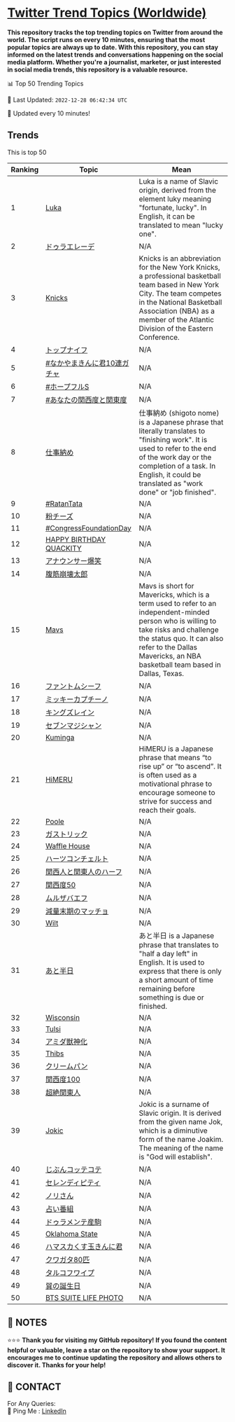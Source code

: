 [Twitter Trend Topics (Worldwide)](https://github.com/ErcinDedeoglu/Twitter-Trend-Topics)
==========

**This repository tracks the top trending topics on Twitter from around the world. 
The script runs on every 10 minutes, ensuring that the most popular topics are always up to date. 
With this repository, you can stay informed on the latest trends and conversations happening on the social media platform. 
Whether you're a journalist, marketer, or just interested in social media trends, this repository is a valuable resource.**


📊 Top 50 Trending Topics

📆 Last Updated: `2022-12-28 06:42:34 UTC`

🔧 Updated every 10 minutes!


## Trends

This is top 50

| Ranking | Topic | Mean |
| ------- | ------------ | ------------ |
| 1 | [Luka](http://twitter.com/search?q=Luka) | Luka is a name of Slavic origin, derived from the element luky meaning "fortunate, lucky". In English, it can be translated to mean "lucky one". |
| 2 | [ドゥラエレーデ](http://twitter.com/search?q=%e3%83%89%e3%82%a5%e3%83%a9%e3%82%a8%e3%83%ac%e3%83%bc%e3%83%87) | N/A |
| 3 | [Knicks](http://twitter.com/search?q=Knicks) | Knicks is an abbreviation for the New York Knicks, a professional basketball team based in New York City. The team competes in the National Basketball Association (NBA) as a member of the Atlantic Division of the Eastern Conference. |
| 4 | [トップナイフ](http://twitter.com/search?q=%e3%83%88%e3%83%83%e3%83%97%e3%83%8a%e3%82%a4%e3%83%95) | N/A |
| 5 | [#なかやまきんに君10連ガチャ](http://twitter.com/search?q=%23%e3%81%aa%e3%81%8b%e3%82%84%e3%81%be%e3%81%8d%e3%82%93%e3%81%ab%e5%90%9b10%e9%80%a3%e3%82%ac%e3%83%81%e3%83%a3) | N/A |
| 6 | [#ホープフルS](http://twitter.com/search?q=%23%e3%83%9b%e3%83%bc%e3%83%97%e3%83%95%e3%83%abS) | N/A |
| 7 | [#あなたの関西度と関東度](http://twitter.com/search?q=%23%e3%81%82%e3%81%aa%e3%81%9f%e3%81%ae%e9%96%a2%e8%a5%bf%e5%ba%a6%e3%81%a8%e9%96%a2%e6%9d%b1%e5%ba%a6) | N/A |
| 8 | [仕事納め](http://twitter.com/search?q=%e4%bb%95%e4%ba%8b%e7%b4%8d%e3%82%81) | 仕事納め (shigoto nome) is a Japanese phrase that literally translates to "finishing work". It is used to refer to the end of the work day or the completion of a task. In English, it could be translated as "work done" or "job finished". |
| 9 | [#RatanTata](http://twitter.com/search?q=%23RatanTata) | N/A |
| 10 | [粉チーズ](http://twitter.com/search?q=%e7%b2%89%e3%83%81%e3%83%bc%e3%82%ba) | N/A |
| 11 | [#CongressFoundationDay](http://twitter.com/search?q=%23CongressFoundationDay) | N/A |
| 12 | [HAPPY BIRTHDAY QUACKITY](http://twitter.com/search?q=HAPPY+BIRTHDAY+QUACKITY) | N/A |
| 13 | [アナウンサー爆笑](http://twitter.com/search?q=%e3%82%a2%e3%83%8a%e3%82%a6%e3%83%b3%e3%82%b5%e3%83%bc%e7%88%86%e7%ac%91) | N/A |
| 14 | [腹筋崩壊太郎](http://twitter.com/search?q=%e8%85%b9%e7%ad%8b%e5%b4%a9%e5%a3%8a%e5%a4%aa%e9%83%8e) | N/A |
| 15 | [Mavs](http://twitter.com/search?q=Mavs) | Mavs is short for Mavericks, which is a term used to refer to an independent-minded person who is willing to take risks and challenge the status quo. It can also refer to the Dallas Mavericks, an NBA basketball team based in Dallas, Texas. |
| 16 | [ファントムシーフ](http://twitter.com/search?q=%e3%83%95%e3%82%a1%e3%83%b3%e3%83%88%e3%83%a0%e3%82%b7%e3%83%bc%e3%83%95) | N/A |
| 17 | [ミッキーカプチーノ](http://twitter.com/search?q=%e3%83%9f%e3%83%83%e3%82%ad%e3%83%bc%e3%82%ab%e3%83%97%e3%83%81%e3%83%bc%e3%83%8e) | N/A |
| 18 | [キングズレイン](http://twitter.com/search?q=%e3%82%ad%e3%83%b3%e3%82%b0%e3%82%ba%e3%83%ac%e3%82%a4%e3%83%b3) | N/A |
| 19 | [セブンマジシャン](http://twitter.com/search?q=%e3%82%bb%e3%83%96%e3%83%b3%e3%83%9e%e3%82%b8%e3%82%b7%e3%83%a3%e3%83%b3) | N/A |
| 20 | [Kuminga](http://twitter.com/search?q=Kuminga) | N/A |
| 21 | [HiMERU](http://twitter.com/search?q=HiMERU) | HiMERU is a Japanese phrase that means “to rise up” or “to ascend”. It is often used as a motivational phrase to encourage someone to strive for success and reach their goals. |
| 22 | [Poole](http://twitter.com/search?q=Poole) | N/A |
| 23 | [ガストリック](http://twitter.com/search?q=%e3%82%ac%e3%82%b9%e3%83%88%e3%83%aa%e3%83%83%e3%82%af) | N/A |
| 24 | [Waffle House](http://twitter.com/search?q=Waffle+House) | N/A |
| 25 | [ハーツコンチェルト](http://twitter.com/search?q=%e3%83%8f%e3%83%bc%e3%83%84%e3%82%b3%e3%83%b3%e3%83%81%e3%82%a7%e3%83%ab%e3%83%88) | N/A |
| 26 | [関西人と関東人のハーフ](http://twitter.com/search?q=%e9%96%a2%e8%a5%bf%e4%ba%ba%e3%81%a8%e9%96%a2%e6%9d%b1%e4%ba%ba%e3%81%ae%e3%83%8f%e3%83%bc%e3%83%95) | N/A |
| 27 | [関西度50](http://twitter.com/search?q=%e9%96%a2%e8%a5%bf%e5%ba%a650) | N/A |
| 28 | [ムルザバエフ](http://twitter.com/search?q=%e3%83%a0%e3%83%ab%e3%82%b6%e3%83%90%e3%82%a8%e3%83%95) | N/A |
| 29 | [減量末期のマッチョ](http://twitter.com/search?q=%e6%b8%9b%e9%87%8f%e6%9c%ab%e6%9c%9f%e3%81%ae%e3%83%9e%e3%83%83%e3%83%81%e3%83%a7) | N/A |
| 30 | [Wilt](http://twitter.com/search?q=Wilt) | N/A |
| 31 | [あと半日](http://twitter.com/search?q=%e3%81%82%e3%81%a8%e5%8d%8a%e6%97%a5) | あと半日 is a Japanese phrase that translates to "half a day left" in English. It is used to express that there is only a short amount of time remaining before something is due or finished. |
| 32 | [Wisconsin](http://twitter.com/search?q=Wisconsin) | N/A |
| 33 | [Tulsi](http://twitter.com/search?q=Tulsi) | N/A |
| 34 | [アミダ獣神化](http://twitter.com/search?q=%e3%82%a2%e3%83%9f%e3%83%80%e7%8d%a3%e7%a5%9e%e5%8c%96) | N/A |
| 35 | [Thibs](http://twitter.com/search?q=Thibs) | N/A |
| 36 | [クリームパン](http://twitter.com/search?q=%e3%82%af%e3%83%aa%e3%83%bc%e3%83%a0%e3%83%91%e3%83%b3) | N/A |
| 37 | [関西度100](http://twitter.com/search?q=%e9%96%a2%e8%a5%bf%e5%ba%a6100) | N/A |
| 38 | [超絶関東人](http://twitter.com/search?q=%e8%b6%85%e7%b5%b6%e9%96%a2%e6%9d%b1%e4%ba%ba) | N/A |
| 39 | [Jokic](http://twitter.com/search?q=Jokic) | Jokic is a surname of Slavic origin. It is derived from the given name Jok, which is a diminutive form of the name Joakim. The meaning of the name is "God will establish". |
| 40 | [じぶんコッテコテ](http://twitter.com/search?q=%e3%81%98%e3%81%b6%e3%82%93%e3%82%b3%e3%83%83%e3%83%86%e3%82%b3%e3%83%86) | N/A |
| 41 | [セレンディピティ](http://twitter.com/search?q=%e3%82%bb%e3%83%ac%e3%83%b3%e3%83%87%e3%82%a3%e3%83%94%e3%83%86%e3%82%a3) | N/A |
| 42 | [ノリさん](http://twitter.com/search?q=%e3%83%8e%e3%83%aa%e3%81%95%e3%82%93) | N/A |
| 43 | [占い番組](http://twitter.com/search?q=%e5%8d%a0%e3%81%84%e7%95%aa%e7%b5%84) | N/A |
| 44 | [ドゥラメンテ産駒](http://twitter.com/search?q=%e3%83%89%e3%82%a5%e3%83%a9%e3%83%a1%e3%83%b3%e3%83%86%e7%94%a3%e9%a7%92) | N/A |
| 45 | [Oklahoma State](http://twitter.com/search?q=Oklahoma+State) | N/A |
| 46 | [ハマスカくす玉きんに君](http://twitter.com/search?q=%e3%83%8f%e3%83%9e%e3%82%b9%e3%82%ab%e3%81%8f%e3%81%99%e7%8e%89%e3%81%8d%e3%82%93%e3%81%ab%e5%90%9b) | N/A |
| 47 | [クワガタ80匹](http://twitter.com/search?q=%e3%82%af%e3%83%af%e3%82%ac%e3%82%bf80%e5%8c%b9) | N/A |
| 48 | [タルコフワイプ](http://twitter.com/search?q=%e3%82%bf%e3%83%ab%e3%82%b3%e3%83%95%e3%83%af%e3%82%a4%e3%83%97) | N/A |
| 49 | [巽の誕生日](http://twitter.com/search?q=%e5%b7%bd%e3%81%ae%e8%aa%95%e7%94%9f%e6%97%a5) | N/A |
| 50 | [BTS SUITE LIFE PHOTO](http://twitter.com/search?q=BTS+SUITE+LIFE+PHOTO) | N/A |




## 📝 NOTES

⭐⭐⭐ **Thank you for visiting my GitHub repository! If you found the content helpful or valuable, leave a star on the repository to show your support. It encourages me to continue updating the repository and allows others to discover it. Thanks for your help!**

## 📨 CONTACT

 For Any Queries:  
            🏓 Ping Me : [LinkedIn](https://www.linkedin.com/in/ercindedeoglu/)